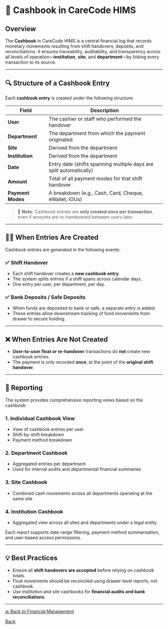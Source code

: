# 🧾 Cashbook in CareCode HIMS

## Overview

The **Cashbook** in CareCode HIMS is a central financial log that records monetary movements resulting from shift handovers, deposits, and reconciliations. It ensures traceability, auditability, and transparency across all levels of operation—**institution**, **site**, and **department**—by linking every transaction to its source.

---

## 🔍 Structure of a Cashbook Entry

Each **cashbook entry** is created under the following structure:

| Field             | Description                                                        |
| ----------------- | ------------------------------------------------------------------ |
| **User**          | The cashier or staff who performed the handover                    |
| **Department**    | The department from which the payment originated                   |
| **Site**          | Derived from the department                                        |
| **Institution**   | Derived from the department                                        |
| **Date**          | Entry date (shifts spanning multiple days are split automatically) |
| **Amount**        | Total of all payment modes for that shift handover                 |
| **Payment Modes** | A breakdown (e.g., Cash, Card, Cheque, eWallet, IOUs)              |

> 🔄 **Note:** Cashbook entries are **only created once per transaction**, even if amounts are re-handovered between users later.

---

## 🧑‍💼 When Entries Are Created

Cashbook entries are generated in the following events:

### ✅ Shift Handover

* Each shift handover creates a **new cashbook entry**.
* The system splits entries if a shift spans across calendar days.
* One entry per user, per department, per day.

### ✅ Bank Deposits / Safe Deposits

* When funds are deposited to bank or safe, a separate entry is added.
* These entries allow downstream tracking of fund movements from drawer to secure holding.

---

## ❌ When Entries Are Not Created

* **User-to-user float or re-handover** transactions do **not** create new cashbook entries.
* The payment is only recorded **once**, at the point of the **original shift handover**.

---

## 🧾 Reporting

The system provides comprehensive reporting views based on the cashbook:

### 1. **Individual Cashbook View**

* View of cashbook entries per user
* Shift-by-shift breakdown
* Payment method breakdown

### 2. **Department Cashbook**

* Aggregated entries per department
* Used for internal audits and departmental financial summaries

### 3. **Site Cashbook**

* Combined cash movements across all departments operating at the same site

### 4. **Institution Cashbook**

* Aggregated view across all sites and departments under a legal entity

Each report supports date range filtering, payment method summarisation, and user-based access permissions.

---

## 💡 Best Practices

* Ensure all **shift handovers are accepted** before relying on cashbook totals.
* Float movements should be reconciled using drawer-level reports, not cashbook.
* Use institution and site cashbooks for **financial audits and bank reconciliations**.

---

[🔙 Back to Financial Management](https://github.com/hmislk/hmis/wiki/Financial-Management)



[Back](https://github.com/hmislk/hmis/wiki)

